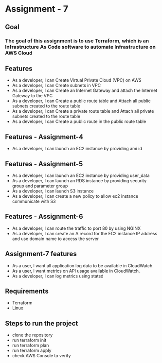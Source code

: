 # Assignment - 7

## Goal

### The goal of this assignment is to use Terraform, which is an Infrastructure As Code software to automate Infrastructure on AWS Cloud

## Features

- As a developer, I can Create Virtual Private Cloud (VPC) on AWS
- As a developer, I can Create subnets in VPC
- As a developer, I can Create an Internet Gateway and attach the Internet Gateway to the VPC
- As a developer, I can Create a public route table and Attach all public subnets created to the route table
- As a developer, I can Create a private route table and Attach all private subnets created to the route table
- As a developer, I can Create a public route in the public route table

## Features - Assignment-4

- As a developer, I can launch an EC2 instance by providing ami id

## Features - Assignment-5

- As a developer, I can launch an EC2 instance by providing user_data
- As a developer, I can launch an RDS instance by providing security group and parameter group
- As a developer, I can launch S3 instance
- As a developer, I can create a new policy to allow ec2 instance communicate with S3

## Features - Assignment-6

- As a developer, I can route the traffic to port 80 by using NGINX
- As a developer, I can create an A record for the EC2 instance IP address and use domain name to access the server

## Assignment-7 features

- As a user, I want all application log data to be available in CloudWatch.
- As a user, I want metrics on API usage available in CloudWatch.
- As a developer, I can log metrics using statsd

## Requirements

- Terraform
- Linux

## Steps to run the project

- clone the repository
- run terraform init
- run terraform plan
- run terraform apply
- check AWS Console to verify
